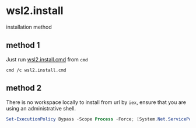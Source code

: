 # wsl2.install

installation method

## method 1

Just run [wsl2.install.cmd](./wsl2.install.cmd) from `cmd`

```batch
cmd /c wsl2.install.cmd
```

## method 2

There is no workspace locally to install from url by `iex`,
ensure that you are using an administrative shell.

```powershell
Set-ExecutionPolicy Bypass -Scope Process -Force; [System.Net.ServicePointManager]::SecurityProtocol = [System.Net.ServicePointManager]::SecurityProtocol -bor 3072; iex ((New-Object System.Net.WebClient).DownloadString('https://raw.githubusercontent.com/seed-lab4x/seed-module-workspace/main/seed/pwsh/wsl2.install.ps1'))
```

